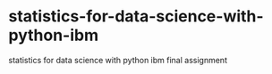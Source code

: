 # statistics-for-data-science-with-python-ibm
statistics for data science with python ibm final assignment
